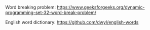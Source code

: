 
Word breaking problem:
https://www.geeksforgeeks.org/dynamic-programming-set-32-word-break-problem/

English word dictionary:
https://github.com/dwyl/english-words
